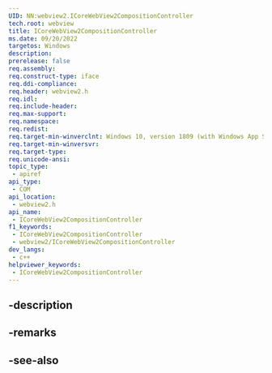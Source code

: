 ```yaml
---
UID: NN:webview2.ICoreWebView2CompositionController
tech.root: webview
title: ICoreWebView2CompositionController
ms.date: 09/20/2022
targetos: Windows
description: 
prerelease: false
req.assembly: 
req.construct-type: iface
req.ddi-compliance: 
req.header: webview2.h
req.idl: 
req.include-header: 
req.max-support: 
req.namespace: 
req.redist: 
req.target-min-winverclnt: Windows 10, version 1809 (with Windows App SDK 1.1 or later)
req.target-min-winversvr: 
req.target-type: 
req.unicode-ansi: 
topic_type:
 - apiref
api_type:
 - COM
api_location:
 - webview2.h
api_name:
 - ICoreWebView2CompositionController
f1_keywords:
 - ICoreWebView2CompositionController
 - webview2/ICoreWebView2CompositionController
dev_langs:
 - c++
helpviewer_keywords:
 - ICoreWebView2CompositionController
---
```


## -description

## -remarks

## -see-also

